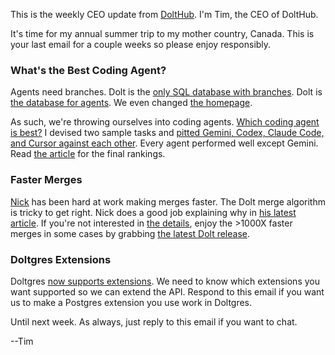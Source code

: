 This is the weekly CEO update from [DoltHub](https://www.dolthub.com/). I'm Tim, the CEO of DoltHub. 

It's time for my annual summer trip to my mother country, Canada. This is your last email for a couple weeks so please enjoy responsibly.

### What's the Best Coding Agent?

Agents need branches. Dolt is the [only SQL database with branches](https://www.dolthub.com/blog/2024-09-18-database-branches/). Dolt is [the database for agents](https://www.dolthub.com/blog/2025-03-17-dolt-agentic-workflows/). We even changed [the homepage](https://www.dolthub.com/). 

As such, we're throwing ourselves into coding agents. [Which coding agent is best?](https://www.dolthub.com/blog/2025-07-15-best-coding-agent/) I devised two sample tasks and [pitted Gemini, Codex, Claude Code, and Cursor against each other](https://www.dolthub.com/blog/2025-07-15-best-coding-agent/). Every agent performed well except Gemini. Read [the article](https://www.dolthub.com/blog/2025-07-15-best-coding-agent/) for the final rankings.

### Faster Merges

[Nick](https://www.dolthub.com/team#nick) has been hard at work making merges faster. The Dolt merge algorithm is tricky to get right. Nick does a good job explaining why in [his latest article](https://www.dolthub.com/blog/2025-07-16-announcing-fast-merge/). If you're not interested in [the details](https://www.dolthub.com/blog/2025-07-16-announcing-fast-merge/), enjoy the >1000X faster merges in some cases by grabbing [the latest Dolt release](https://github.com/dolthub/dolt/releases).

### Doltgres Extensions

Doltgres [now supports extensions](https://www.dolthub.com/blog/2025-07-14-loading-native-extensions-alpha/). We need to know which extensions you want supported so we can extend the API. Respond to this email if you want us to make a Postgres extension you use work in Doltgres.

Until next week. As always, just reply to this email if you want to chat.

--Tim